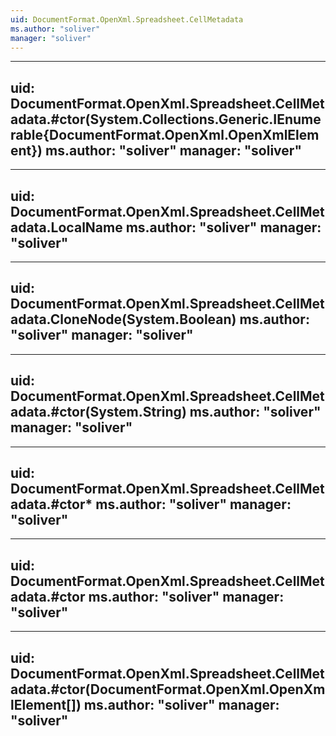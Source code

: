 ```yaml
---
uid: DocumentFormat.OpenXml.Spreadsheet.CellMetadata
ms.author: "soliver"
manager: "soliver"
---
```


---
uid: DocumentFormat.OpenXml.Spreadsheet.CellMetadata.#ctor(System.Collections.Generic.IEnumerable{DocumentFormat.OpenXml.OpenXmlElement})
ms.author: "soliver"
manager: "soliver"
---

---
uid: DocumentFormat.OpenXml.Spreadsheet.CellMetadata.LocalName
ms.author: "soliver"
manager: "soliver"
---

---
uid: DocumentFormat.OpenXml.Spreadsheet.CellMetadata.CloneNode(System.Boolean)
ms.author: "soliver"
manager: "soliver"
---

---
uid: DocumentFormat.OpenXml.Spreadsheet.CellMetadata.#ctor(System.String)
ms.author: "soliver"
manager: "soliver"
---

---
uid: DocumentFormat.OpenXml.Spreadsheet.CellMetadata.#ctor*
ms.author: "soliver"
manager: "soliver"
---

---
uid: DocumentFormat.OpenXml.Spreadsheet.CellMetadata.#ctor
ms.author: "soliver"
manager: "soliver"
---

---
uid: DocumentFormat.OpenXml.Spreadsheet.CellMetadata.#ctor(DocumentFormat.OpenXml.OpenXmlElement[])
ms.author: "soliver"
manager: "soliver"
---
